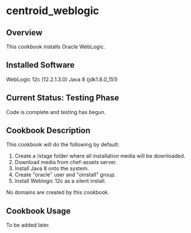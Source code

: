 # centroid_weblogic

## Overview

This cookbook installs Oracle WebLogic.

## Installed Software

WebLogic 12c (12.2.1.3.0)
Java 8 (jdk1.8.0_151)

## Current Status: Testing Phase

Code is complete and testing has begun.

## Cookbook Description

This cookbook will do the following by default:

  1) Create a /stage folder where all installation media will be downloaded.
  2) Download media from chef-assets server.
  3) Install Java 8 onto the system.
  4) Create "oracle" user and "oinstall" group.
  5) Install Weblogic 12c as a silent install.

No domains are created by this cookbook.

## Cookbook Usage

To be added later.
